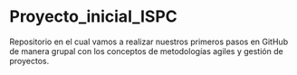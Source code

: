 # Proyecto_inicial_ISPC
Repositorio en el cual vamos a realizar nuestros primeros pasos en GitHub de manera grupal con los conceptos de metodologías agiles y gestión de proyectos.

